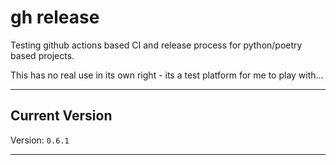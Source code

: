 # gh release

Testing github actions based CI and release process for python/poetry based
projects.

This has no real use in its own right - its a test platform for me to play
with...

----

## Current Version

Version: `0.6.1`

----

